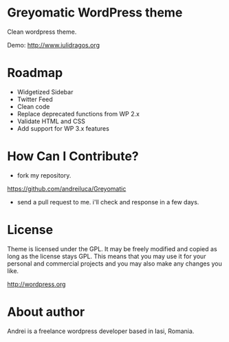 Greyomatic WordPress theme
=======================================================

Clean wordpress theme. 

Demo: <http://www.iulidragos.org>

Roadmap
=======================================================

* Widgetized Sidebar
* Twitter Feed
* Clean code
* Replace deprecated functions from WP 2.x
* Validate HTML and CSS
* Add support for WP 3.x features

How Can I Contribute?
=======================================================

* fork my repository.

<https://github.com/andreiluca/Greyomatic>


* send a pull request to me. i'll check and response in a few days.

License
=======================================================

Theme is licensed under the GPL. It may be freely modified and copied as long as the license stays GPL. This means that you may use it for your personal and commercial projects and you may also make any changes you like.

<http://wordpress.org>

About author
=======================================================
Andrei is a freelance wordpress developer based in Iasi, Romania.

